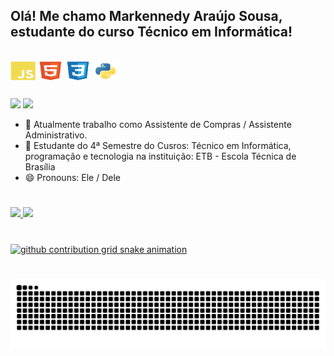 
## Olá! Me chamo Markennedy Araújo Sousa, estudante do curso Técnico em Informática!

<div style="display: inline_block"><br>
  <img align="center" alt="Rafa-Js" height="30" width="40" src="https://raw.githubusercontent.com/devicons/devicon/master/icons/javascript/javascript-plain.svg">
     <img align="center" alt="Rafa-HTML" height="30" width="40" src="https://raw.githubusercontent.com/devicons/devicon/master/icons/html5/html5-original.svg">
  <img align="center" alt="Rafa-CSS" height="30" width="40" src="https://raw.githubusercontent.com/devicons/devicon/master/icons/css3/css3-original.svg">
  <img align="center" alt="Rafa-Python" height="30" width="40" src="https://raw.githubusercontent.com/devicons/devicon/master/icons/python/python-original.svg">
 </div>
  
  ##
 
<div> 
  <a href = "mailto:markennedy.araujo@gmail.com"><img src="https://img.shields.io/badge/-Gmail-%23333?style=for-the-badge&logo=gmail&logoColor=white" target="_blank"></a>
  <a href="https://www.linkedin.com/in/markennedy-araujo-sousa-672a69213" target="_blank"><img src="https://img.shields.io/badge/-LinkedIn-%230077B5?style=for-the-badge&logo=linkedin&logoColor=white" target="_blank"></a>   
</div>

- 🔭 Atualmente trabalho como Assistente de Compras / Assistente Administrativo.
- 🌱 Estudante do 4ª Semestre do Cusros: Técnico em Informática, programação e tecnologia na instituição: ETB - Escola Técnica de Brasília
- 😄 Pronouns: Ele / Dele

#

<div>
	<a href="https://github.com/markennedydexter">
	<img height="180em" src="https://github-readme-stats.vercel.app/api?username=markennedydexter&show_icons=true&theme=dark&include_all_commits=true&count_privat=true"/>
	<img height="180em" src="https://github-readme-stats.vercel.app/api/top-langs/?username=markennedydexter&layout=compact&langs_count=16&theme=dark"/>
<div>

#

<picture>
	<soure media="(prefers-color-scheme: dark)" srcset="https://raw.githubsercontent.com/markennedydexter/markennedydexter/output/github-contribution-grid-snak-dark.svg">
	<soure media="(prefers-color-scheme: light)" srcset="https://raw.githubsercontent.com/markennedydexter/markennedydexter/output/github-contribution-grid-snak-svg">
	<img alt="github contribution grid snake animation" src=""https://raw.githubsercontent.com/markennedydexter/markennedydexter/github-contribution-grid-snak-svg">
</picture>

#
![Snake animation](https://github.com/markennedydexter/markennedydexter/blob/output/github-contribution-grid-snake.svg)
